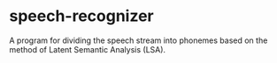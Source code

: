 # speech-recognizer

A program for dividing the speech stream into phonemes based on the method of Latent Semantic Analysis (LSA).
